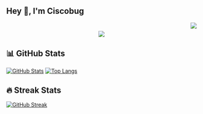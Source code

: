 ## Hey 👋, I'm Ciscobug
<img align="right" src="https://visitor-badge.laobi.icu/badge?page_id=lightrain-a.lightrain-a" />
<h1 align="center">
    <img src="https://readme-typing-svg.herokuapp.com/?font=Righteous&size=35&center=true&vCenter=true&width=500&height=70&duration=4000&lines=Hey!+👋+I'm+Ciscobug+,+Welcome+to+my+digital+sanctuary+where+ideas+blossom;" />
</h1>

<!--
**takeheartt/takeheartt** is a ✨ _special_ ✨ repository because its `README.md` (this file) appears on your GitHub profile.

Here are some ideas to get you started:

- 🔭 I’m currently working on ...
- 🌱 I’m currently learning ...
- 👯 I’m looking to collaborate on ...
- 🤔 I’m looking for help with ...
- 💬 Ask me about ...
- 📫 How to reach me: ...
- 😄 Pronouns: ...
- ⚡ Fun fact: ...
-->
<!--
## Star History

[![Star History Chart](https://api.star-history.com/svg?repos=takeheartt/takeheartt&type=Date)](https://star-history.com/#takeheartt/takeheartt&Date)
-->
<!--
<picture>
  <source
    srcset="https://github-readme-stats.vercel.app/api?username=takeheartt&show_icons=true&hide_border=true&line_height=24&theme=dark"
    media="(prefers-color-scheme: dark)"
  />
  <img src="https://github-readme-stats.vercel.app/api?username=takeheartt&show_icons=true&hide_border=true&line_height=24" />
</picture>
<picture>
  <source
    srcset="https://github-readme-stats.vercel.app/api/top-langs/?username=takeheartt&layout=compact&hide_border=true&langs_count=8&theme=dark"
    media="(prefers-color-scheme: dark)"
  />
  <img src="https://github-readme-stats.vercel.app/api/top-langs/?username=takeheartt&layout=compact&hide_border=true&langs_count=8" />
</picture>
-->
## 📊 GitHub Stats

[![GitHub Stats](https://github-readme-stats.vercel.app/api?username=takeheartt&show_icons=true&theme=default)](https://github.com/anuraghazra/github-readme-stats)
[![Top Langs](https://github-readme-stats.vercel.app/api/top-langs/?username=takeheartt&layout=compact&theme=default)](https://github.com/anuraghazra/github-readme-stats)

## 🔥 Streak Stats

[![GitHub Streak](https://streak-stats.demolab.com/?user=takeheartt&theme=default)](https://git.io/streak-stats)
